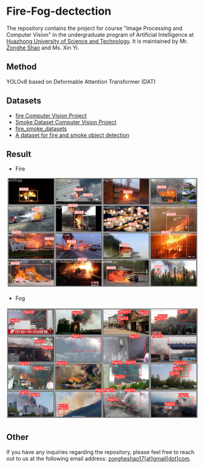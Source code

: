 # Fire-Fog-dectection

The repository contains the  project for course "Image Processing and Computer Vision" in the undergraduate program of Artificial Intelligence at [Huazhong University of Science and Technology](http://english.aia.hust.edu.cn/). It is maintained by Mr. [Zonghe Shao](zhshao17.github.io) and Ms. Xin Yi.

## Method
YOLOv8 based on Deformable Attention Transformer (DAT)

## Datasets

+ [fire Computer Vision Project](https://universe.roboflow.com/custom-thxhn/fire-wrpgm)
+ [Smoke Dataset Computer Vision Project](https://universe.roboflow.com/xml2yolo-a1c9q/smoke-dataset-otsaj)
+ [fire_smoke_datasets](https://github.com/liuzifan/fire_smoke_datasets)
+ [A dataset for fire and smoke object detection](https://github.com/siyuanwu/DFS-FIRE-SMOKE-Dataset)

## Result
+ Fire
<div  align="center">    
<img src="./img/fire.png" width="500">
</div>

+ Fog
<div  align="center">    
<img src="./img/fog.png" width="500">
</div>



## Other
If you have any inquiries regarding the repository, please feel free to reach out to us at the following email address: [zongheshao17[at]gmail[dot]com](mailto:zongheshao17@gmail.com).
